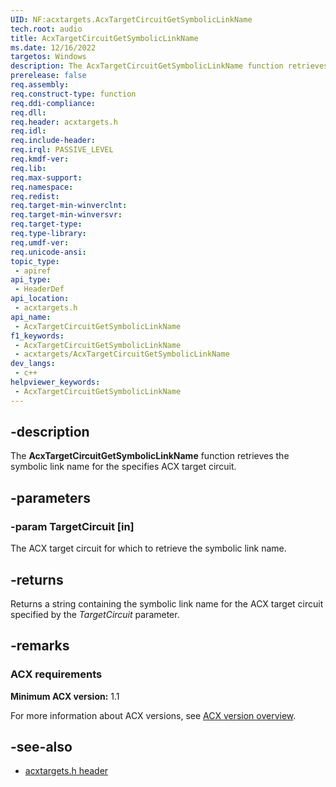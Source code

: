 ```yaml
---
UID: NF:acxtargets.AcxTargetCircuitGetSymbolicLinkName
tech.root: audio
title: AcxTargetCircuitGetSymbolicLinkName
ms.date: 12/16/2022
targetos: Windows
description: The AcxTargetCircuitGetSymbolicLinkName function retrieves the symbolic link name for the specifies ACX target circuit.
prerelease: false
req.assembly: 
req.construct-type: function
req.ddi-compliance: 
req.dll: 
req.header: acxtargets.h
req.idl: 
req.include-header: 
req.irql: PASSIVE_LEVEL
req.kmdf-ver: 
req.lib: 
req.max-support: 
req.namespace: 
req.redist: 
req.target-min-winverclnt: 
req.target-min-winversvr: 
req.target-type: 
req.type-library: 
req.umdf-ver: 
req.unicode-ansi: 
topic_type:
 - apiref
api_type:
 - HeaderDef
api_location:
 - acxtargets.h
api_name:
 - AcxTargetCircuitGetSymbolicLinkName
f1_keywords:
 - AcxTargetCircuitGetSymbolicLinkName
 - acxtargets/AcxTargetCircuitGetSymbolicLinkName
dev_langs:
 - c++
helpviewer_keywords:
 - AcxTargetCircuitGetSymbolicLinkName
---
```


## -description

The **AcxTargetCircuitGetSymbolicLinkName** function retrieves the symbolic link name for the specifies ACX target circuit.

## -parameters

### -param TargetCircuit [in]

The ACX target circuit for which to retrieve the symbolic link name.

## -returns

Returns a string containing the symbolic link name for the ACX target circuit specified by the *TargetCircuit* parameter.

## -remarks

### ACX requirements

**Minimum ACX version:** 1.1

For more information about ACX versions, see [ACX version overview](/windows-hardware/drivers/audio/acx-version-overview).

## -see-also

- [acxtargets.h header](index.md)
